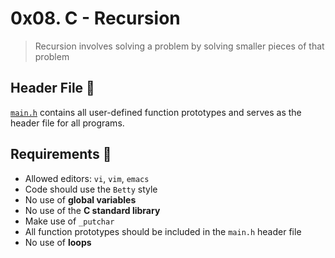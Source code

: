 # 0x08. C - Recursion

> Recursion involves solving a problem by solving smaller pieces of that problem

## Header File :file_folder:

  [`main.h`](main.h) contains all user-defined function prototypes and serves as the header file for all programs.

## Requirements :page_with_curl:

- Allowed editors: `vi`, `vim`, `emacs`
- Code should use the `Betty` style
- No use of **global variables**
- No use of the **C standard library**
- Make use of `_putchar`
- All function prototypes should be included in the `main.h` header file
- No use of **loops**

